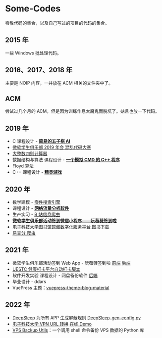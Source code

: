 # Some-Codes

零散代码的集合，以及自己写过的项目的代码的集合。

## 2015 年

一些 Windows 批处理代码。

## 2016、2017、2018 年

主要是 NOIP 内容，一并放在 ACM 相关的文件夹中了。

## ACM

尝试过几个月的 ACM，但是因为训练作息太魔鬼而脱坑了。姑且也放一下代码。

## 2019 年

* C 课程设计 - [**简易的五子棋 AI**](2019/Gomoku/)
* [微软学生俱乐部 2019 年会 混乱代码大赛](2019/Chaos_Code.cpp)
* [大整数四则计算器](2019/BigInteger.cpp)
* 数据结构与算法 课程设计 - [**一个模拟 CMD 的 C++ 程序**](2019/SimpleCMD)
* [Floyd 算法](2019/Floyd.cpp)
* C++ 课程设计 - [**精灵游戏**](2019/Sprite/)

## 2020 年

* 数学建模 - [零件搜索引擎](2020/零件搜索引擎/)
* 课程设计 - [**网络流量分析软件**](2020/NetworkMonitor)
* 生产实习 - [B 站信息爬虫](2020/bilibili-spider)
* [**微软学生俱乐部活动签到微信小程序——阮薇薇签到啦**](https://github.com/uestc-msc/wechat-mini-program)
* [电子科技大学图书馆馆藏数字化服务平台 图书下载](2020/uestc-library-downloader)
* [易查分 爬虫](2020/yichafen-spyder)

## 2021 年

* 微软学生俱乐部活动签到 Web App - 阮薇薇签到啦 [前端](https://github.com/uestc-msc/uestcmsc_webapp_frontend) [后端](https://github.com/uestc-msc/uestcmsc_webapp_backend)
* [UESTC 健康打卡平台自动打卡脚本](https://github.com/lyh543/UESTC-ncov-AutoReport)
* 软件开发实验 课程设计 - 网盘备份软件 [后端](https://github.com/Aurora-DriveSyncer/Aurora-DriveSyncer-backend)
* 毕业设计 - ddars
* VuePress 主题：[vuepress-theme-blog-material](https://github.com/lyh543/vuepress-theme-blog-material)

## 2022 年

* [DeepSleep](https://github.com/Jasper-1024/DeepSleep) 为所有 APP 生成屏蔽规则 [DeepSleep-gen-config.py](2022/DeepSleep-gen-config.py)
* [电子科技大学 VPN URL 转换](2022/uestc-vpn-url-converter.html) [在线 Demo](https://htmlpreview.github.io/?https://github.com/lyh543/Some-Codes/blob/master/2022/uestc-vpn-url-converter.html)
* [VPS Backup Utils](https://github.com/lyh543/vps_backup_utils)：一个调用 shell 命令备份 VPS 数据的 Python 库
